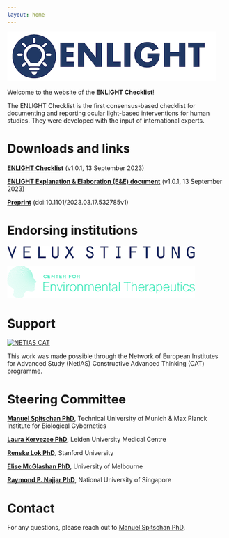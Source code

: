 ```yaml
---
layout: home
---
```


![ENLIGHT Logo](logo.png)

Welcome to the website of the **ENLIGHT Checklist**!

The ENLIGHT Checklist is the first consensus-based checklist for documenting and reporting ocular light-based interventions for human studies. They were developed with the input of international experts.


Downloads and links
===================

**[ENLIGHT Checklist](https://github.com/ENLIGHT-Project/ENLIGHT-Checklist/blob/00be2c6c04c41262c770c477e94ff611bcb59063/1.0.1/ENLIGHT_Checklist_Release_1.0.1_20230913.pdf)** (v1.0.1, 13 September 2023)

**[ENLIGHT Explanation & Elaboration (E&E) document](https://github.com/ENLIGHT-Project/ENLIGHT-Checklist/blob/00be2c6c04c41262c770c477e94ff611bcb59063/1.0.1/ENLIGHT_E%26E_Release_1.0.1_20230913.pdf)** (v1.0.1, 13 September 2023)

**[Preprint](https://www.biorxiv.org/content/10.1101/2023.03.17.532785v1)** (doi:10.1101/2023.03.17.532785v1)


Endorsing institutions
======================

[![VELUX Stiftung](logo_velux.png)](https://veluxstiftung.ch/)

[![CET Logo](logo_cet.png)](https://cet.org/)


Support
==================

[![NETIAS CAT](logo_netias_.png)](http://netias.science/project_constructive-advanced-thinking)

This work was made possible through the Network of European Institutes for Advanced Study (NetIAS) Constructive Advanced Thinking (CAT) programme.


Steering Committee
==================

**[Manuel Spitschan PhD](https://www.professoren.tum.de/en/spitschan-manuel)**, Technical University of Munich & Max Planck Institute for Biological Cybernetics

**[Laura Kervezee PhD](https://ccb.lumc.nl/research/circadian-clocks-99/laura-kervezee-374)**, Leiden University Medical Centre

**[Renske Lok PhD](https://profiles.stanford.edu/renske-lok)**, Stanford University

**[Elise McGlashan PhD](https://findanexpert.unimelb.edu.au/profile/1030083-elise-mcglashan)**, University of Melbourne

**[Raymond P. Najjar PhD](https://discovery.nus.edu.sg/9565-raymond-najjar)**, National University of Singapore

Contact
=======

For any questions, please reach out to [Manuel Spitschan PhD](mailto:manuel.spitschan@tum.de).